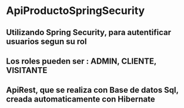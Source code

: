 # ApiProductoSpringSecurity

## Utilizando Spring Security, para autentificar usuarios segun su rol
## Los roles pueden ser : ADMIN, CLIENTE, VISITANTE
## ApiRest, que se realiza con Base de datos Sql, creada automaticamente con Hibernate
